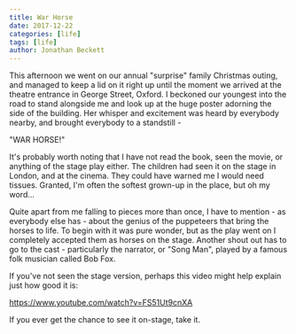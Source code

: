 ```yaml
---
title: War Horse
date: 2017-12-22
categories: [life]
tags: [life]
author: Jonathan Beckett
---
```


This afternoon we went on our annual "surprise" family Christmas outing, and managed to keep a lid on it right up until the moment we arrived at the theatre entrance in George Street, Oxford. I beckoned our youngest into the road to stand alongside me and look up at the huge poster adorning the side of the building. Her whisper and excitement was heard by everybody nearby, and brought everybody to a standstill -

"WAR HORSE!"

It's probably worth noting that I have not read the book, seen the movie, or anything of the stage play either. The children had seen it on the stage in London, and at the cinema. They could have warned me I would need tissues. Granted, I'm often the softest grown-up in the place, but oh my word...

Quite apart from me falling to pieces more than once, I have to mention - as everybody else has - about the genius of the puppeteers that bring the horses to life. To begin with it was pure wonder, but as the play went on I completely accepted them as horses on the stage. Another shout out has to go to the cast - particularly the narrator, or "Song Man", played by a famous folk musician called Bob Fox.

If you've not seen the stage version, perhaps this video might help explain just how good it is:

https://www.youtube.com/watch?v=FS51Ut9cnXA

If you ever get the chance to see it on-stage, take it.